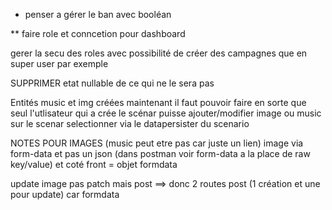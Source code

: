 * penser a gérer le ban avec booléan

** faire role et conncetion pour dashboard

gerer la secu des roles avec possibilité de créer des campagnes que en super user par exemple

SUPPRIMER etat nullable de ce qui ne le sera pas


Entités music et img créées maintenant il faut pouvoir faire en sorte que seul l'utlisateur qui a crée le scénar puisse ajouter/modifier image ou music sur le scenar selectionner via le datapersister du scenario

NOTES POUR IMAGES (music peut etre pas car juste un lien)
image via form-data et pas un json (dans postman voir form-data a la place de raw key/value)
et coté front = objet formdata

update image pas patch mais post ==> donc 2 routes post (1 création et une pour update) car formdata


